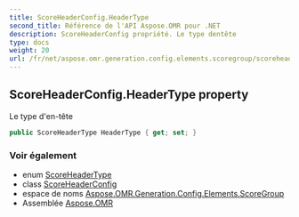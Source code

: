 ```yaml
---
title: ScoreHeaderConfig.HeaderType
second_title: Référence de l'API Aspose.OMR pour .NET
description: ScoreHeaderConfig propriété. Le type dentête
type: docs
weight: 20
url: /fr/net/aspose.omr.generation.config.elements.scoregroup/scoreheaderconfig/headertype/
---
```

## ScoreHeaderConfig.HeaderType property

Le type d'en-tête

```csharp
public ScoreHeaderType HeaderType { get; set; }
```

### Voir également

* enum [ScoreHeaderType](../../../aspose.omr.generation.config.enums/scoreheadertype/)
* class [ScoreHeaderConfig](../)
* espace de noms [Aspose.OMR.Generation.Config.Elements.ScoreGroup](../../scoreheaderconfig/)
* Assemblée [Aspose.OMR](../../../)


